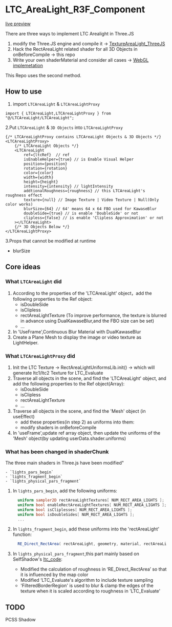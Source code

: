 # LTC_AreaLight_R3F_Component

[live preview](https://martinrgb.github.io/LTC_AreaLight_R3F_Component/)


There are three ways to implement LTC Arealight in Three.JS

1. modify the Three.JS engine and compile it -> [TextureAreaLight_ThreeJS](https://github.com/MartinRGB/TextureAreaLight_ThreeJS)
2. Hack the RectAreaLight related shader for all 3D Objects in onBeforeCompile -> this repo
3. Write your own shaderMaterial and consider all cases  -> [WebGL implemetation](https://martinrgb.github.io/ltc_code_videoTexture/)

This Repo uses the second method.


## How to use

1. import `LTCAreaLight` & `LTCAreaLightProxy`

```tsx
import { LTCAreaLight,LTCAreaLightProxy } from "@/LTCAreaLight/LTCAreaLight";
```

2.Put `LTCAreaLight` & `3D Objects` into `LTCAreaLightProxy`

```tsx
{/* LTCAreaLightProxy contains LTCAreaLight Objects & 3D Objects */}
<LTCAreaLightProxy>
    {/* LTCAreaLight Objects */}
    <LTCAreaLight
        ref={ltcRef}  // ref
        isEnableHelper={true} // is Enable Visual Helper
        position={position} 
        rotation={rotation} 
        color={color} 
        width={width}
        height={height}
        intensity={intensity} // lightIntensity
        addtionalRoughness={roughness} // this LTCAreaLight's roughness effect
        texture={null} // Image Texture | Video Texture | Null(Only color works)
        blurSize={64} // 64' means 64 x 64 FBO used for KawaseBlur
        doubleSide={true} // is enable 'DoubleSide' or not
        clipless={false} // is enable 'Clipless Approximation' or not
    ></LTCAreaLight>
    {/* 3D Objects Below */}
</LTCAreaLightProxy>
```

3.Props that cannot be modified at runtime

- blurSize

## Core ideas

### What `LTCAreaLight` did

 1. According to the properties of the 'LTCAreaLight' object，add the following properties to the Ref object:
      - isDoubleSide
      - isClipless
      - rectAreaLightTexture (To improve performance, the texture is blurred in advance using DualKawaseBlur,and the FBO size can be set)
      - ...
 2. In 'UseFrame',Continuous Blur Material with DualKawaseBlur
 3. Create a Plane Mesh to display the image or video texture as LightHelper.

### What `LTCAreaLightProxy` did

 1. Init the LTC Texture  -> RectAreaLightUniformsLib.init() -> which will generate ltc1/ltc2 Texture for LTC_Evaluate
 2. Traverse all objects in the scene, and find the 'LTCAreaLight' object, and add the following properties to the Ref object(Array):
     - isDoubleSide
     - isClipless
     - rectAreaLightTexture 
     - ...
 3. Traverse all objects in the scene, and find the 'Mesh' object (in useEffect)
     - add these properties(in step 2) as uniforms into them:
     - modify shaders in onBeforeCompile
 4. In 'useFrame',update ref array object, then update the uniforms of the 'Mesh' object(by updating userData.shader.uniforms)

### What has been changed in shaderChunk
 The three main shaders in Three.js have been modified"
 
    - `lights_pars_begin`
    - `lights_fragment_begin`
    - `lights_physical_pars_fragment`

 1. In `lights_pars_begin`, add the following uniforms:
    ```glsl
      uniform sampler2D rectAreaLightTextures[ NUM_RECT_AREA_LIGHTS ];
      uniform bool enableRectAreaLightTextures[ NUM_RECT_AREA_LIGHTS ];
      uniform bool isCliplesses[ NUM_RECT_AREA_LIGHTS ];
      uniform bool isDoubleSides[ NUM_RECT_AREA_LIGHTS ];
      ...
    ```

 2. In `lights_fragment_begin`, add these uniforms into the 'rectAreaLight' function:
    
    ```glsl
      RE_Direct_RectArea( rectAreaLight, geometry, material, rectAreaLightTextures[ i ],enableRectAreaLightTextures[i],isDoubleSides[i],isCliplesses[i],reflectedLight );
    ```

 3. In `lights_physical_pars_fragment`,this part mainly based on SelfShadow's [ltc_code](https://github.com/selfshadow/ltc_code):
    
     - Modified the calculation of roughness in ‘RE_Direct_RectArea’ so that it is influenced by the map color
     - Modified ‘LTC_Evaluate's algorithm to include texture sampling 
     - 'FilteredBorderRegion' is used to blur & clamp the edges of the texture when it is scaled according to roughness in 'LTC_Evaluate'

## TODO

PCSS Shadow
